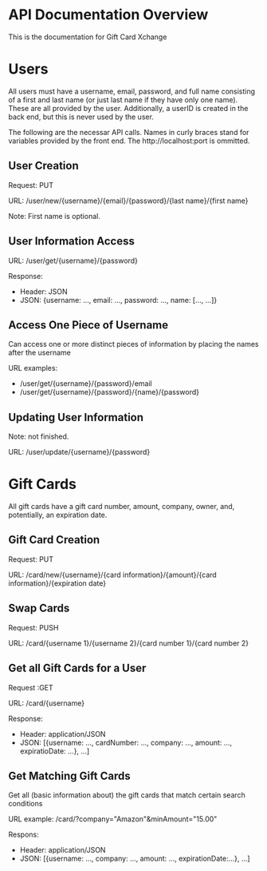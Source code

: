 # API Documentation Overview

This is the documentation for Gift Card Xchange

# Users

All users must have a username, email, password, and full name consisting of a first and last name (or just last name if they have only one name). These are all provided by the user. Additionally, a userID is created in the back end, but this is never used by the user.

The following are the necessar API calls. Names in curly braces stand for variables provided by the front end. The http://localhost:port is ommitted.

## User Creation

Request: PUT

URL: /user/new/{username}/{email}/{password}/{last name}/{first name}

Note: First name is optional.

## User Information Access

URL: /user/get/{username}/{password}

Response:
* Header: JSON
* JSON: {username: ..., email: ..., password: ..., name: [..., ...]}

## Access One Piece of Username

Can access one or more distinct pieces of information by placing the names after the username

URL examples: 
* /user/get/{username}/{password}/email
* /user/get/{username}/{password}/{name}/{password}

## Updating User Information

Note: not finished.

URL: /user/update/{username}/{password}

# Gift Cards

All gift cards have a gift card number, amount, company, owner, and, potentially, an expiration date.

## Gift Card Creation

Request: PUT

URL: /card/new/{username}/{card information}/{amount}/{card information}/{expiration date}

## Swap Cards

Request: PUSH

URL: /card/{username 1}/{username 2}/{card number 1}/{card number 2}

## Get all Gift Cards for a User

Request :GET

URL: /card/{username}

Response: 
* Header: application/JSON
* JSON: [{username: ..., cardNumber: ..., company: ..., amount: ..., expiratioDate: ...}, ...]

## Get Matching Gift Cards

Get all (basic information about) the gift cards that match certain search conditions

URL example: /card/?company="Amazon"&minAmount="15.00"

Respons:
* Header: application/JSON
* JSON: [{username: ..., company: ..., amount: ..., expirationDate:...}, ...]
